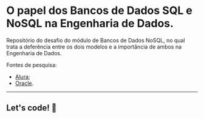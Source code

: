 # O papel dos Bancos de Dados SQL e NoSQL na Engenharia de Dados.

Repositório do desafio do módulo de Bancos de Dados NoSQL, no qual trata a deferência entre os dois modelos e a importância de ambos na Engenharia de Dados.

Fontes de pesquisa:

* [Alura](https://www.alura.com.br/artigos/o-que-e-sql?gclid=CjwKCAjwpqCZBhAbEiwAa7pXeZnGE0kdTYyGxZvUIbtw3gD4PfGRkcW4hdEG_hBHccNTVxs4FW5UHBoCbhYQAvD_BwE);
* [Oracle](https://www.oracle.com/br/database/nosql/what-is-nosql/).

****

## Let's code! 🚀